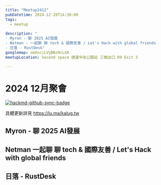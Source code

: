 ```yaml
---
title: "Meetup2412"
pubDatetime: 2024-12-28T14:30:00
tags:
  - meetup
  
description: "
- Myron - 聊 2025 AI發展
- Netman - 一起聊 聊 tech & 國際友善 / Let's Hack with global friends
- 日落 - RustDesk"
googlemap: omXnciLVyBBzHcLXA
meetupLocation: Second space 捷運中央公園站 三號出口 R9 Exit 3 

---
```


# 2024 12月聚會

[![hackmd-github-sync-badge](https://hackmd.io/lpcCZkdhRR-wu-1u3NUMZw/badge)](https://hackmd.io/lpcCZkdhRR-wu-1u3NUMZw)


具體更新詳見 https://lu.ma/kalug.tw

## Myron - 聊 2025 AI發展

## Netman 一起聊 聊 tech & 國際友善 / Let's Hack with global friends

## 日落 - RustDesk
